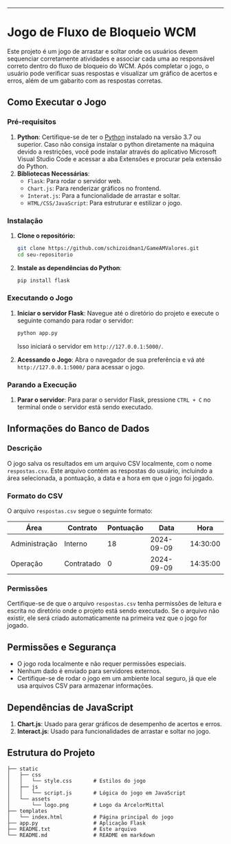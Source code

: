 ---

# Jogo de Fluxo de Bloqueio WCM

Este projeto é um jogo de arrastar e soltar onde os usuários devem sequenciar corretamente atividades e associar cada uma ao responsável correto dentro do fluxo de bloqueio do WCM. Após completar o jogo, o usuário pode verificar suas respostas e visualizar um gráfico de acertos e erros, além de um gabarito com as respostas corretas.

## Como Executar o Jogo

### Pré-requisitos

1. **Python**: Certifique-se de ter o [Python](https://www.python.org/downloads/) instalado na versão 3.7 ou superior. Caso não consiga instalar o python diretamente na máquina devido a restrições, você pode instalar através do aplicativo Microsoft Visual Studio Code e acessar a aba Extensões e procurar pela extensão do Python.
2. **Bibliotecas Necessárias**:
    - `Flask`: Para rodar o servidor web.
    - `Chart.js`: Para renderizar gráficos no frontend.
    - `Interat.js`: Para a funcionalidade de arrastar e soltar.
    - `HTML/CSS/JavaScript`: Para estruturar e estilizar o jogo.

### Instalação

1. **Clone o repositório:**
   ```bash
   git clone https://github.com/schizoidman1/GameAMValores.git
   cd seu-repositorio
   ```

2. **Instale as dependências do Python**:
   ```bash
   pip install flask
   ```

### Executando o Jogo

1. **Iniciar o servidor Flask**:
   Navegue até o diretório do projeto e execute o seguinte comando para rodar o servidor:
   ```bash
   python app.py
   ```
   Isso iniciará o servidor em `http://127.0.0.1:5000/`.

2. **Acessando o Jogo**:
   Abra o navegador de sua preferência e vá até `http://127.0.0.1:5000/` para acessar o jogo.

### Parando a Execução

1. **Parar o servidor**:
   Para parar o servidor Flask, pressione `CTRL + C` no terminal onde o servidor está sendo executado.

## Informações do Banco de Dados

### Descrição

O jogo salva os resultados em um arquivo CSV localmente, com o nome `respostas.csv`. Este arquivo contém as respostas do usuário, incluindo a área selecionada, a pontuação, a data e a hora em que o jogo foi jogado.

### Formato do CSV

O arquivo `respostas.csv` segue o seguinte formato:

| Área           | Contrato   | Pontuação | Data       | Hora     |
| -------------- | ---------- | --------- | ---------- | -------- |
| Administração  | Interno    |    18     | 2024-09-09 | 14:30:00 |
| Operação       | Contratado |     0     | 2024-09-09 | 14:35:00 |

### Permissões

Certifique-se de que o arquivo `respostas.csv` tenha permissões de leitura e escrita no diretório onde o projeto está sendo executado. Se o arquivo não existir, ele será criado automaticamente na primeira vez que o jogo for jogado.

## Permissões e Segurança

- O jogo roda localmente e não requer permissões especiais.
- Nenhum dado é enviado para servidores externos.
- Certifique-se de rodar o jogo em um ambiente local seguro, já que ele usa arquivos CSV para armazenar informações.
  
## Dependências de JavaScript

1. **Chart.js**: Usado para gerar gráficos de desempenho de acertos e erros.
2. **Interact.js**: Usado para funcionalidades de arrastar e soltar no jogo.

## Estrutura do Projeto

```
├── static
│   ├── css
│   │   └── style.css       # Estilos do jogo
│   ├── js
│   │   └── script.js       # Lógica do jogo em JavaScript
│   └── assets
│       └── logo.png        # Logo da ArcelorMittal
├── templates
│   └── index.html          # Página principal do jogo
├── app.py                  # Aplicação Flask
├── README.txt              # Este arquivo
└── README.md               # README em markdown
```
